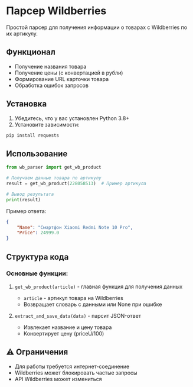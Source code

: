 # Парсер Wildberries

Простой парсер для получения информации о товарах с Wildberries по их артикулу.

## Функционал

- Получение названия товара
- Получение цены (с конвертацией в рубли)
- Формирование URL карточки товара
- Обработка ошибок запросов

## Установка

1. Убедитесь, что у вас установлен Python 3.8+
2. Установите зависимости:
```bash
pip install requests
```

## Использование

```python
from wb_parser import get_wb_product

# Получаем данные товара по артикулу
result = get_wb_product(228058513)  # Пример артикула

# Вывод результата
print(result)
```

Пример ответа:
```json
{
    "Name": "Смартфон Xiaomi Redmi Note 10 Pro",
    "Price": 24999.0
}
```

##  Структура кода
### Основные функции:
1. `get_wb_product(article)` - главная функция для получения данных
   - `article` - артикул товара на Wildberries
   - Возвращает словарь с данными или None при ошибке

2. `extract_and_save_data(data)` - парсит JSON-ответ
   - Извлекает название и цену товара
   - Конвертирует цену (priceU/100)

## ⚠ Ограничения

- Для работы требуется интернет-соединение
- Wildberries может блокировать частые запросы
- API Wildberries может измениться
